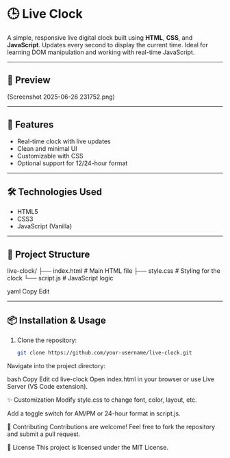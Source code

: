 # 🕒 Live Clock

A simple, responsive live digital clock built using **HTML**, **CSS**, and **JavaScript**. Updates every second to display the current time. Ideal for learning DOM manipulation and working with real-time JavaScript.

---

## 📸 Preview

(Screenshot 2025-06-26 231752.png)

---

## 🌟 Features

- Real-time clock with live updates
- Clean and minimal UI
- Customizable with CSS
- Optional support for 12/24-hour format

---



## 🛠️ Technologies Used

- HTML5
- CSS3
- JavaScript (Vanilla)

---

## 📁 Project Structure

live-clock/
├── index.html # Main HTML file
├── style.css # Styling for the clock
└── script.js # JavaScript logic

yaml
Copy
Edit

---

## 📦 Installation & Usage

1. Clone the repository:
   ```bash
   git clone https://github.com/your-username/live-clock.git
Navigate into the project directory:

bash
Copy
Edit
cd live-clock
Open index.html in your browser or use Live Server (VS Code extension).

✨ Customization
Modify style.css to change font, color, layout, etc.

Add a toggle switch for AM/PM or 24-hour format in script.js.

🤝 Contributing
Contributions are welcome!
Feel free to fork the repository and submit a pull request.

📄 License
This project is licensed under the MIT License.

